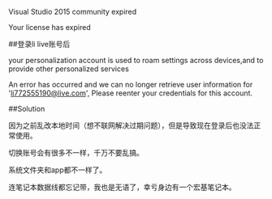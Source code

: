 Visual Studio 2015 community expired

Your license has expired

##登录li live账号后

your personalization account is used to roam settings across devices,and to provide other personalized services 

An error has occurred and we can no longer retrieve user information for 'li772555190@live.com', Please reenter your credentials for this account.

##Solution

因为之前乱改本地时间（想不联网解决过期问题），但是导致现在登录后也没法正常使用。


切换账号会有很多不一样，千万不要乱搞。

系统文件夹和app都不一样了。

连笔记本数据线都忘记带，我也是无语了，幸亏身边有一个宏基笔记本。